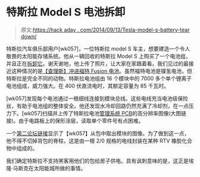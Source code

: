 # 特斯拉 Model S 电池拆卸

> 原文:[https://hack aday . com/2014/09/13/Tesla-model-s-battery-tear down/](https://hackaday.com/2014/09/13/tesla-model-s-battery-teardown/)

特斯拉汽车俱乐部用户[wk057]，一位特斯拉 model S 车主，想要建造一个令人敬畏的太阳能存储系统。他从一辆回收的特斯拉 Model S 上购买了一个电池组，并且正在[拆卸它](http://www.teslamotorsclub.com/showthread.php/34934-Pics-Info-Inside-the-battery-pack)。谢天谢地，他上传了照片，让大家在家跟着看。我们见过的最接近这种情况的是[【查理斯】冲进福特 Fusion 电池](http://hackaday.com/2013/11/15/charles-tears-into-a-ford-fusion-battery/)。虽然福特电池是镍氢电池，但特斯拉是完全不同的动物。特斯拉电池组由 16 个模块中的 7000 多个单个锂离子电池组成，威力强大。在 400 伏直流电时，其额定容量为 85 千瓦时。

[wk057]发现每个电池通过一根细线连接到模块总线。这些电线充当电池级保险丝，有助于电池组的整体安全。他还发现水冷却回路仍然充满了冷却剂，在一点压力下。[wk057]扫描并上传了特斯拉电池[管理系统 PCB](http://files.wizkid057.com/teslapack/update2/Tesla%20BMS%20Module%20-%20Front.jpg)的高分辨率图像(大图链接)。由于电路板上的保形涂层，读取单个零件号有点困难。

一个[第二论坛链接](http://www.teslamotorsclub.com/showthread.php/34934-Pics-Info-Inside-the-battery-pack/page27?p=755546&viewfull=1#post755546)显示了【wk057】从包中取出模块的图像。为了做到这一点，他不得不切掉背包的脊柱，这是由一根 2/0 规格的电线封装在某种 RTV 橡胶化合物中组成的。

我们确定特斯拉不支持黑客用他们的包给房子供电。具有讽刺意味的是，这正是埃隆·马斯克在太阳能城所做的事情。